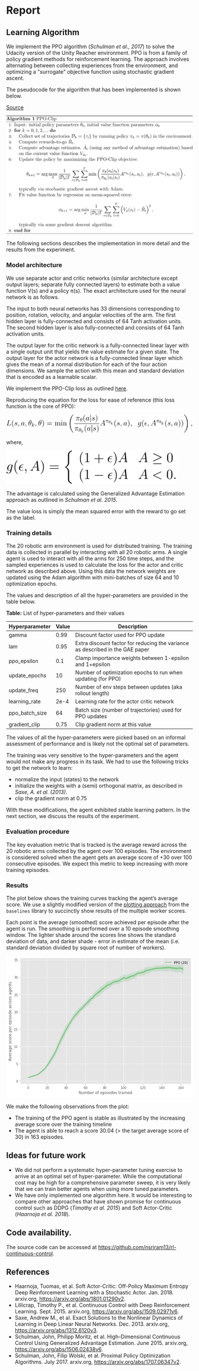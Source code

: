 # Report

## Learning Algorithm
We implement the PPO algorithm (_Schulman et al., 2017_) to solve the Udacity version of the Unity Reacher
environment. PPO is from a family of policy gradient methods for reinforcement learning. The approach involves
alternating between collecting experiences from the environment, and optimizing a "surrogate" objective
function using stochastic gradient ascent.

The pseudocode for the algorithm that has been implemented is shown below.

[Source](https://spinningup.openai.com/en/latest/algorithms/ppo.html#pseudocode)

![Pseudocode](./images/pseudocode.svg)

The following sections describes the implementation in more detail and the results from the experiment.

### Model architecture
We use separate actor and critic networks (similar architecture except output layers;
separate fully connected layers) to estimate both a value function V(s) and a policy π(s).
The exact architecture used for the neural network is as follows.

The input to both neural networks has 33 dimensions corresponding to position, rotation, velocity,
and angular velocities of the arm. The first hidden layer is fully-connected and
consists of 64 Tanh activation units. The second hidden layer is also fully-connected and consists of
64 Tanh activation units.

The output layer for the critic network is a fully-connected linear layer
with a single output unit that yields the value estimate for a given state. The output layer for the
actor network is a fully-connected linear layer which gives the mean of a normal distribution for each of
the four action dimensions. We sample the action with this mean and standard deviation that is
encoded as a learnable scalar.

We implement the PPO-Clip loss as outlined
[here](https://spinningup.openai.com/en/latest/algorithms/ppo.html?highlight=PPO#key-equations).

Reproducing the equation for the loss for ease of reference (this loss function is the core of PPO):

![Loss](images/lossp1.svg)

where,

![Loss](images/lossp2.svg)

The advantage is calculated using the Generalized Advantage Estimation approach as outlined
in _Schulman et al. 2015_.

The value loss is simply the mean squared error with the reward to go set as the label.

### Training details

The 20 robotic arm environment is used for distributed training. The training data is collected
in parallel by interacting with all 20 robotic arms. A single agent is used to interact with all
the arms for 250 time steps, and the sampled experiences is used to calculate the loss
for the actor and critic network as described above. Using this data the network weights are updated
using the Adam algorithm with mini-batches of size 64 and 10 optimization epochs.

The values and description of all the hyper-parameters are provided in the table below.

**Table:** List of hyper-parameters and their values

Hyperparameter | Value | Description
------------ | ------------- | -------------
gamma | 0.99 | Discount factor used for PPO update
lam | 0.95 | Extra discount factor for reducing the variance as described in the GAE paper
ppo_epsilon | 0.1 | Clamp importance weights between 1-epsilon and 1+epsilon
update_epochs | 10 | Number of optimization epochs to run when updating (for PPO)
update_freq | 250 | Number of env steps between updates (aka rollout length)
learning_rate | 2e-4 | Learning rate for the actor critic network
ppo_batch_size | 64 | Batch size (number of trajectories) used for PPO updates
gradient_clip | 0.75 | Clip gradient norm at this value

The values of all the hyper-parameters were picked based on an informal assessment of
performance and is likely not the optimal set of parameters.

The training was very sensitive to the hyper-parameters and the agent would not make any progress in its task.
We had to use the following tricks to get the network to learn:
* normalize the input (states) to the network
* initialize the weights with a (semi) orthogonal matrix, as described in _Saxe, A. et al. (2013)_.
* clip the gradient norm at 0.75

With these modifications, the agent exhibited stable learning pattern. In the next section, we discuss
the results of the experiment.

### Evaluation procedure
The key evaluation metric that is tracked is the average reward across the 20 robotic arms collected by the agent
over 100 episodes. The environment is considered solved when the agent gets an average score of +30 over 100
consecutive episodes. We expect this metric to keep increasing with more training episodes.

### Results
The plot below shows the training curves tracking the agent’s average score. We use a slightly modified version of
the [plotting approach](https://github.com/openai/baselines/blob/master/docs/viz/viz.ipynb) from the `baselines`
library to succinctly show results of the multiple worker scores.

Each point is the average (smoothed) score achieved per episode after the agent is run. The smoothing is performed
over a 10 episode smoothing window. The lighter shade around the scores line shows the standard deviation of data,
and darker shade - error in estimate of the mean (i.e. standard deviation divided by square root of number of workers).

![Results](./images/results.png)

We make the following observations from the plot:
* The training of the PPO agent is stable as illustrated by the increasing average score over the training timeline
* The agent is able to reach a score 30.04 (> the target average score of 30) in 163 episodes.

## Ideas for future work
* We did not perform a systematic hyper-parameter tuning exercise to arrive at an optimal set of hyper-parameter. While
the computational cost may be high for a comprehensive parameter sweep, it is very likely that we can train better
agents when using more tuned parameters.
* We have only implemented one algorithm here. It would be interesting to compare other approaches that have shown
  promise for continuous control such as DDPG (_Timothy et al. 2015_) and Soft Actor-Critic (_Haarnoja et al. 2018_).

## Code availability.
The source code can be accessed at https://github.com/nsriram13/rl-continuous-control.

## References
* Haarnoja, Tuomas, et al. Soft Actor-Critic: Off-Policy Maximum Entropy Deep Reinforcement Learning with a Stochastic Actor. Jan. 2018. arxiv.org, https://arxiv.org/abs/1801.01290v2.
* Lillicrap, Timothy P., et al. Continuous Control with Deep Reinforcement Learning. Sept. 2015. arxiv.org, https://arxiv.org/abs/1509.02971v6.
* Saxe, Andrew M., et al. Exact Solutions to the Nonlinear Dynamics of Learning in Deep Linear Neural Networks. Dec. 2013. arxiv.org, https://arxiv.org/abs/1312.6120v3.
* Schulman, John, Philipp Moritz, et al. High-Dimensional Continuous Control Using Generalized Advantage Estimation. June 2015. arxiv.org, https://arxiv.org/abs/1506.02438v6.
* Schulman, John, Filip Wolski, et al. Proximal Policy Optimization Algorithms. July 2017. arxiv.org, https://arxiv.org/abs/1707.06347v2.

